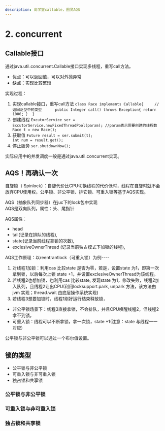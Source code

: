 ```yaml
---
description: 尚学堂callable，图灵AQS
---
```


# 2. concurrent

## Callable接口

通过java.util.concurrent.Callable接口实现多线程，重写call方法。

*  优点：可以返回值，可以对外抛异常 
* 缺点：实现比较繁琐 

实现过程： 

1. 实现callable接口，重写call方法 `class Race implements Callable{     //返回泛型中的类型      public Integer call() throws Exception{ return 1000; }  }` 
2. 创建线程 `ExcutorService ser = ExcutorService.newFixedThreadPool(param); //param表示需要创建的线程数 Race t = new Race();` 
3. 获取值 `Future result = ser.submit(t);                                  int num = result.get();` 
4. 停止服务 `ser.shutdownNow();`

实际应用中的并发调度一般是通过java.util.concurrent实现。

## AQS！再确认一次

自旋锁（ Spinlock）：自旋代价比CPU切换线程的代价低时，线程在自旋时就不会放弃CPU使用权。公平锁、非公平锁、排它锁、可重入锁等基于AQS实现。

AQS（抽象队列同步器）在juc下的lock包中实现  
AQS是双向队列，属性：头、尾指针

AQS属性：

* head  
* tail\(记录在排队的线程\), 
* state\(记录当前线程拿锁的次数\), 
* exclesiveOwnerThread \(记录当前独占模式下加锁的线程\),

AQS工作原理：以reentrantlock（可重入锁）为例----

1. 对线程1加锁：利用cas 比较state 是否为零，若是，设置state 为1，即第一次拿到锁，以后每次上锁 state +1，并设置exclesiveOwnerThread为该线程。
2. 若线程2也想加锁，也利用cas 比较state, 发现state 为1，修改失败，线程2加入队列，且线程2让出CPU\(利用locksupport.park, unpark 方法，该方法由jvm 实现；thread.wait 由底层操作系统实现\)
3. 若线程3想要加锁时，线程1刚好运行结束释放锁，

* 非公平锁场景下：线程3直接拿锁，不会排队，并且CPU唤醒线程2，但线程2拿不到锁。
* 可重入锁：线程可以不断拿锁，拿一次锁，state +1\(注意：state 与线程一一对应\)

公平锁与非公平锁可以通过一个布尔值设置。

## 锁的类型

* 公平锁与非公平锁
* 可重入锁与非可重入锁
* 独占锁和共享锁

### 公平锁与非公平锁



### 可重入锁与非可重入锁

### 独占锁和共享锁





